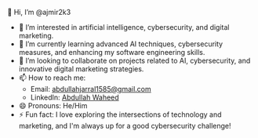 👋 Hi, I’m @ajmir2k3

- 👀 I’m interested in artificial intelligence, cybersecurity, and digital marketing.
- 🌱 I’m currently learning advanced AI techniques, cybersecurity measures, and enhancing my software engineering skills.
- 💞️ I’m looking to collaborate on projects related to AI, cybersecurity, and innovative digital marketing strategies.
- 📫 How to reach me: 
  - Email: [abdullahjarral1585@gmail.com](mailto:abdullahjarral1585@gmail.com)
  - LinkedIn: [Abdullah Waheed](https://www.linkedin.com/in/abdullah-waheed/)
- 😄 Pronouns: He/Him
- ⚡ Fun fact: I love exploring the intersections of technology and marketing, and I'm always up for a good cybersecurity challenge!

<!---
ajmir2k3/ajmir2k3 is a ✨ special ✨ repository because its `README.md` (this file) appears on your GitHub profile.
You can click the Preview link to take a look at your changes.
--->
